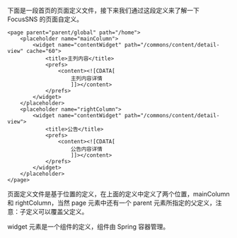 下面是一段首页的页面定义文件，接下来我们通过这段定义来了解一下 FocusSNS 的页面自定义。
```
<page parent="parent/global" path="/home">
	<placeholder name="mainColumn">
		<widget name="contentWidget" path="/commons/content/detail-view" cache="60">
			<title>主列内容</title>
			<prefs>
				<content><![CDATA[
			        主列内容详情
			        ]]></content>
			</prefs>
		</widget>
	</placeholder>
	<placeholder name="rightColumn">
		<widget name="contentWidget" path="/commons/content/detail-view">
			<title>公告</title>
			<prefs>
				<content><![CDATA[
			        公告内容详情
			        ]]></content>
			</prefs>
		</widget>
	</placeholder>
</page>
```
页面定义文件是基于位置的定义，在上面的定义中定义了两个位置，mainColumn 和 rightColumn，当然 page 元素中还有一个 parent 元素所指定的父定义，注意：子定义可以覆盖父定义。

widget 元素是一个组件的定义，组件由 Spring 容器管理。